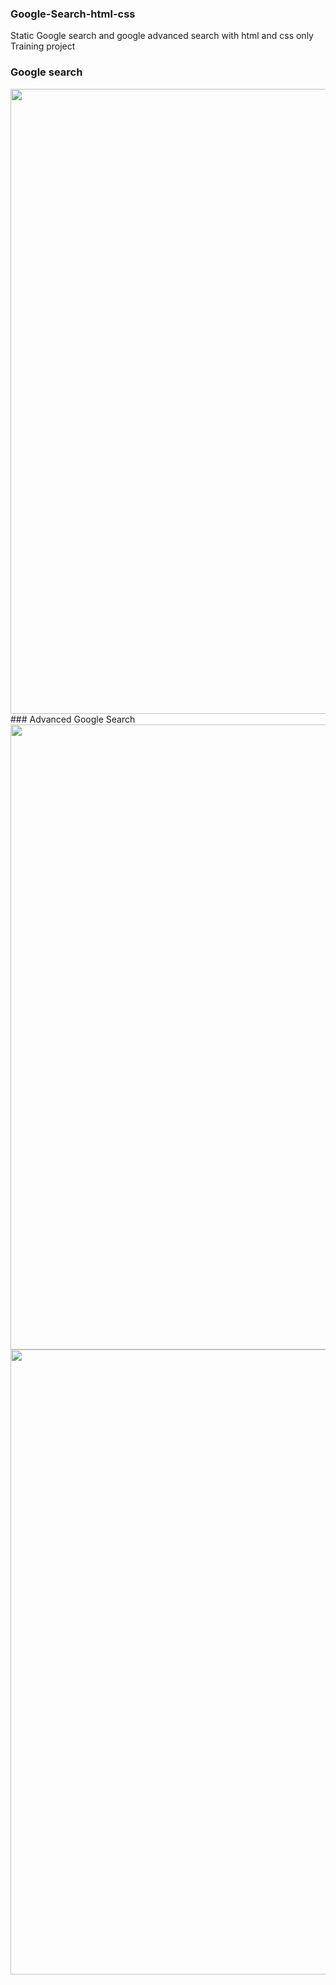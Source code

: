 ### Google-Search-html-css
Static Google search and google advanced search with html and css only Training project

### Google search
  <img src="https://i.imgur.com/vnuaHuI.png" width="1000px"/>
### Advanced Google Search
 <img src="https://i.imgur.com/8HvtqbV.png" width="1000px"/>
 </br>
 <img src="https://i.imgur.com/tDEpR6d.png" width="1000px"/>
 






